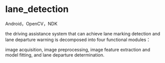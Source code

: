 # lane_detection
Android，OpenCV，NDK

the driving assistance system that can achieve lane marking detection and lane departure warning 
is decomposed into four functional modules：

image acquisition, 
image preprocessing, 
image feature extraction and model fitting, 
and lane departure determination. 
